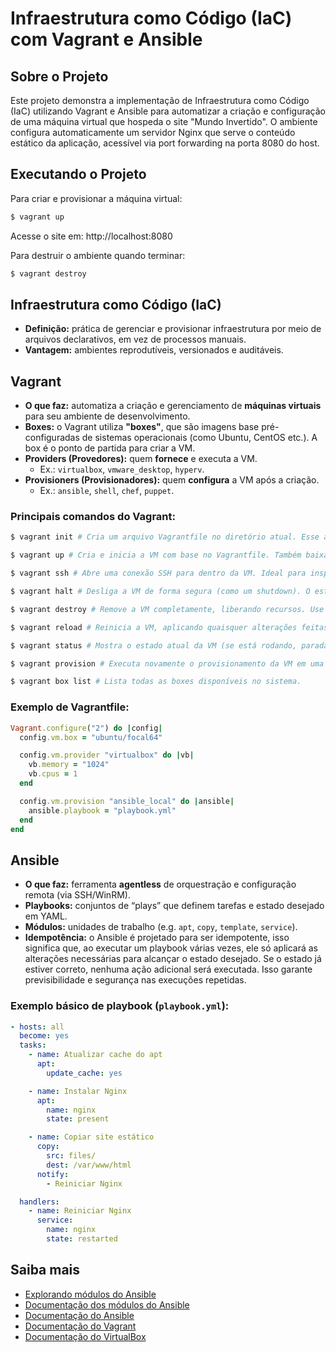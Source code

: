 # Infraestrutura como Código (IaC) com Vagrant e Ansible

## Sobre o Projeto
Este projeto demonstra a implementação de Infraestrutura como Código (IaC) utilizando Vagrant e Ansible para automatizar a criação e configuração de uma máquina virtual que hospeda o site "Mundo Invertido". O ambiente configura automaticamente um servidor Nginx que serve o conteúdo estático da aplicação, acessível via port forwarding na porta 8080 do host.

## Executando o Projeto
Para criar e provisionar a máquina virtual:
```bash
$ vagrant up
```
Acesse o site em: http://localhost:8080

Para destruir o ambiente quando terminar:
```bash
$ vagrant destroy
```

## Infraestrutura como Código (IaC)

- **Definição:** prática de gerenciar e provisionar infraestrutura por meio de arquivos declarativos, em vez de processos manuais.
- **Vantagem:** ambientes reprodutíveis, versionados e auditáveis.

## Vagrant

- **O que faz:** automatiza a criação e gerenciamento de **máquinas virtuais** para seu ambiente de desenvolvimento.
- **Boxes:** o Vagrant utiliza **"boxes"**, que são imagens base pré-configuradas de sistemas operacionais (como Ubuntu, CentOS etc.). A box é o ponto de partida para criar a VM.
- **Providers (Provedores):** quem **fornece** e executa a VM.
  - Ex.: `virtualbox`, `vmware_desktop`, `hyperv`.
- **Provisioners (Provisionadores):** quem **configura** a VM após a criação.
  - Ex.: `ansible`, `shell`, `chef`, `puppet`.

### Principais comandos do Vagrant:

```bash
$ vagrant init # Cria um arquivo Vagrantfile no diretório atual. Esse arquivo define como a máquina será configurada.

$ vagrant up # Cria e inicia a VM com base no Vagrantfile. Também baixa a box (caso necessário) e executa o provisionamento.

$ vagrant ssh # Abre uma conexão SSH para dentro da VM. Ideal para inspecionar ou testar configurações.

$ vagrant halt # Desliga a VM de forma segura (como um shutdown). O estado da máquina é mantido.

$ vagrant destroy # Remove a VM completamente, liberando recursos. Use com cuidado, pois todos os dados na VM serão perdidos.

$ vagrant reload # Reinicia a VM, aplicando quaisquer alterações feitas no Vagrantfile.

$ vagrant status # Mostra o estado atual da VM (se está rodando, parada, etc.).

$ vagrant provision # Executa novamente o provisionamento da VM em uma máquina virtual que já está em execução.

$ vagrant box list # Lista todas as boxes disponíveis no sistema.
```

### Exemplo de Vagrantfile:

```ruby
Vagrant.configure("2") do |config|
  config.vm.box = "ubuntu/focal64"

  config.vm.provider "virtualbox" do |vb|
    vb.memory = "1024"
    vb.cpus = 1
  end

  config.vm.provision "ansible_local" do |ansible|
    ansible.playbook = "playbook.yml"
  end
end
```

## Ansible

- **O que faz:** ferramenta **agentless** de orquestração e configuração remota (via SSH/WinRM).
- **Playbooks:** conjuntos de “plays” que definem tarefas e estado desejado em YAML.
- **Módulos:** unidades de trabalho (e.g. `apt`, `copy`, `template`, `service`).
- **Idempotência:** o Ansible é projetado para ser idempotente, isso significa que, ao executar um playbook várias vezes, ele só aplicará as alterações necessárias para alcançar o estado desejado. Se o estado já estiver correto, nenhuma ação adicional será executada. Isso garante previsibilidade e segurança nas execuções repetidas.

### Exemplo básico de playbook (`playbook.yml`):

  ```yaml
  - hosts: all
    become: yes
    tasks:
      - name: Atualizar cache do apt
        apt:
          update_cache: yes

      - name: Instalar Nginx
        apt:
          name: nginx
          state: present

      - name: Copiar site estático
        copy:
          src: files/
          dest: /var/www/html
        notify:
          - Reiniciar Nginx

    handlers:
      - name: Reiniciar Nginx
        service:
          name: nginx
          state: restarted
  ```

## Saiba mais

- [Explorando módulos do Ansible](https://nerdexpert.com.br/explorando-modulos-do-ansible/)
- [Documentação dos módulos do Ansible](https://docs.ansible.com/ansible/latest/collections/ansible/builtin/index.html)
- [Documentação do Ansible](https://docs.ansible.com/ansible/latest/index.html)
- [Documentação do Vagrant](https://www.vagrantup.com/docs)
- [Documentação do VirtualBox](https://www.virtualbox.org/wiki/Documentation)
